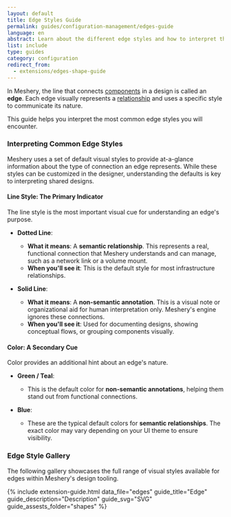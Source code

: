 ```yaml
---
layout: default
title: Edge Styles Guide
permalink: guides/configuration-management/edges-guide
language: en
abstract: Learn about the different edge styles and how to interpret their visual meaning.
list: include
type: guides
category: configuration
redirect_from:
  - extensions/edges-shape-guide
---
```


In Meshery, the line that connects [components](https://docs.meshery.io/concepts/logical/components) in a design is called an **edge**. Each edge visually represents a [relationship](https://docs.meshery.io/concepts/logical/relationships) and uses a specific style to communicate its nature.

This guide helps you interpret the most common edge styles you will encounter.

### Interpreting Common Edge Styles

Meshery uses a set of default visual styles to provide at-a-glance information about the type of connection an edge represents. While these styles can be customized in the designer, understanding the defaults is key to interpreting shared designs.

#### Line Style: The Primary Indicator

The line style is the most important visual cue for understanding an edge's purpose.

- **Dotted Line**:
  - **What it means**: A **semantic relationship**. This represents a real, functional connection that Meshery understands and can manage, such as a network link or a volume mount.
  - **When you'll see it**: This is the default style for most infrastructure relationships.

- **Solid Line**:
  - **What it means**: A **non-semantic annotation**. This is a visual note or organizational aid for human interpretation only. Meshery's engine ignores these connections.
  - **When you'll see it**: Used for documenting designs, showing conceptual flows, or grouping components visually.

#### Color: A Secondary Cue

Color provides an additional hint about an edge's nature.

- **Green / Teal**:
  - This is the default color for **non-semantic annotations**, helping them stand out from functional connections.

- **Blue**:
  - These are the typical default colors for **semantic relationships**. The exact color may vary depending on your UI theme to ensure visibility.

### Edge Style Gallery

The following gallery showcases the full range of visual styles available for edges within Meshery's design tooling.

{% include extension-guide.html
  data_file="edges"
  guide_title="Edge"
  guide_description="Description"
  guide_svg="SVG"
  guide_assests_folder="shapes"
%}